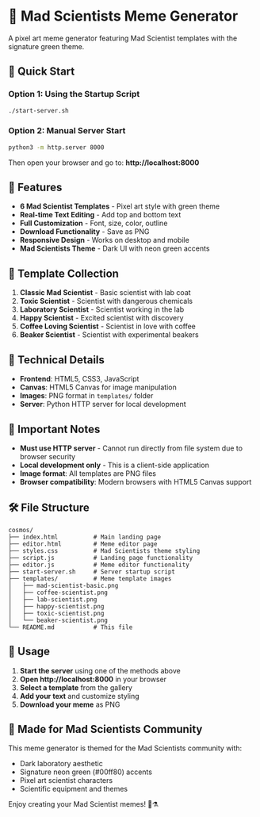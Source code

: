 # 🧪 Mad Scientists Meme Generator

A pixel art meme generator featuring Mad Scientist templates with the signature green theme.

## 🚀 Quick Start

### Option 1: Using the Startup Script
```bash
./start-server.sh
```

### Option 2: Manual Server Start
```bash
python3 -m http.server 8000
```

Then open your browser and go to: **http://localhost:8000**

## 🎯 Features

- **6 Mad Scientist Templates** - Pixel art style with green theme
- **Real-time Text Editing** - Add top and bottom text
- **Full Customization** - Font, size, color, outline
- **Download Functionality** - Save as PNG
- **Responsive Design** - Works on desktop and mobile
- **Mad Scientists Theme** - Dark UI with neon green accents

## 📁 Template Collection

1. **Classic Mad Scientist** - Basic scientist with lab coat
2. **Toxic Scientist** - Scientist with dangerous chemicals
3. **Laboratory Scientist** - Scientist working in the lab
4. **Happy Scientist** - Excited scientist with discovery
5. **Coffee Loving Scientist** - Scientist in love with coffee
6. **Beaker Scientist** - Scientist with experimental beakers

## 🔧 Technical Details

- **Frontend**: HTML5, CSS3, JavaScript
- **Canvas**: HTML5 Canvas for image manipulation
- **Images**: PNG format in `templates/` folder
- **Server**: Python HTTP server for local development

## 🚨 Important Notes

- **Must use HTTP server** - Cannot run directly from file system due to browser security
- **Local development only** - This is a client-side application
- **Image format**: All templates are PNG files
- **Browser compatibility**: Modern browsers with HTML5 Canvas support

## 🛠️ File Structure

```
cosmos/
├── index.html          # Main landing page
├── editor.html         # Meme editor page
├── styles.css          # Mad Scientists theme styling
├── script.js           # Landing page functionality
├── editor.js           # Meme editor functionality
├── start-server.sh     # Server startup script
├── templates/          # Meme template images
│   ├── mad-scientist-basic.png
│   ├── coffee-scientist.png
│   ├── lab-scientist.png
│   ├── happy-scientist.png
│   ├── toxic-scientist.png
│   └── beaker-scientist.png
└── README.md           # This file
```

## 🎨 Usage

1. **Start the server** using one of the methods above
2. **Open http://localhost:8000** in your browser
3. **Select a template** from the gallery
4. **Add your text** and customize styling
5. **Download your meme** as PNG

## 🧪 Made for Mad Scientists Community

This meme generator is themed for the Mad Scientists community with:
- Dark laboratory aesthetic
- Signature neon green (#00ff80) accents
- Pixel art scientist characters
- Scientific equipment and themes

Enjoy creating your Mad Scientist memes! 🧪⚗️ 